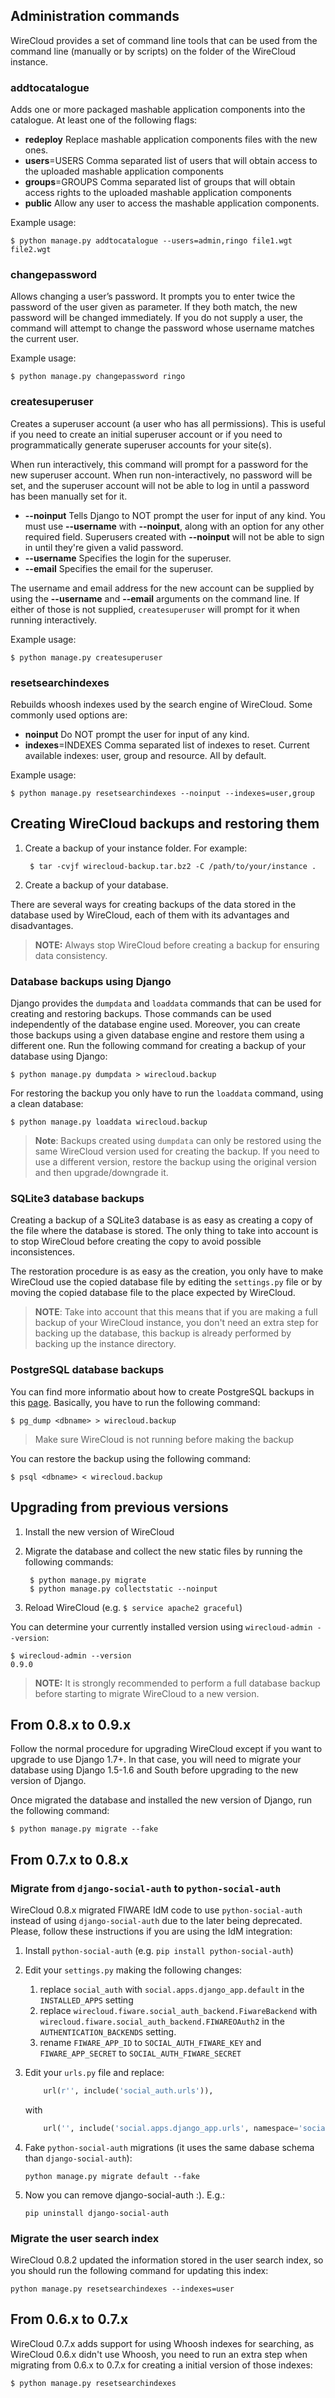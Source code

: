 ## Administration commands

WireCloud provides a set of command line tools that can be used from the command
line (manually or by scripts) on the folder of the WireCloud instance.

### addtocatalogue

Adds one or more packaged mashable application components into the catalogue. At
least one of the following flags:

- **redeploy**
  Replace mashable application components files with the new ones.
- **users**=USERS
  Comma separated list of users that will obtain access to the uploaded mashable
  application components
- **groups**=GROUPS
  Comma separated list of groups that will obtain access rights to the uploaded
  mashable application components
- **public**
  Allow any user to access the mashable application components.

Example usage:

	$ python manage.py addtocatalogue --users=admin,ringo file1.wgt file2.wgt


### changepassword

Allows changing a user’s password. It prompts you to enter twice the password of the user given as parameter. If they both match, the new password will be changed immediately. If you do not supply a user, the command will attempt to change the password whose username matches the current user.

Example usage:

	$ python manage.py changepassword ringo


### createsuperuser

Creates a superuser account (a user who has all permissions). This is useful if you need to create an initial superuser account or if you need to programmatically generate superuser accounts for your site(s).

When run interactively, this command will prompt for a password for the new superuser account. When run non-interactively, no password will be set, and the superuser account will not be able to log in until a password has been manually set for it.

- **--noinput**
  Tells Django to NOT prompt the user for input of any kind. You must use **--username** with **--noinput**, along with an option for any other required field. Superusers created with **--noinput** will not be able to sign in until they're given a valid password.
- **--username**
  Specifies the login for the superuser.
- **--email**
  Specifies the email for the superuser.

The username and email address for the new account can be supplied by using the **--username** and **--email** arguments on the command line. If either of those is not supplied, `createsuperuser` will prompt for it when running interactively.

Example usage:

	$ python manage.py createsuperuser


### resetsearchindexes

Rebuilds whoosh indexes used by the search engine of WireCloud. Some commonly used options are:

- **noinput**
  Do NOT prompt the user for input of any kind.
- **indexes**=INDEXES
  Comma separated list of indexes to reset. Current available indexes: user, group and resource. All by default.

Example usage:

	$ python manage.py resetsearchindexes --noinput --indexes=user,group


## Creating WireCloud backups and restoring them

1. Create a backup of your instance folder. For example:

        $ tar -cvjf wirecloud-backup.tar.bz2 -C /path/to/your/instance .

2. Create a backup of your database.

There are several ways for creating backups of the data stored in the database
used by WireCloud, each of them with its advantages and disadvantages.

> **NOTE:** Always stop WireCloud before creating a backup for ensuring data
> consistency.

### Database backups using Django

Django provides the `dumpdata` and `loaddata` commands that can be used for
creating and restoring backups. Those commands can be used independently of the
database engine used. Moreover, you can create those backups using a given
database engine and restore them using a different one. Run the following
command for creating a backup of your database using Django:

    $ python manage.py dumpdata > wirecloud.backup

For restoring the backup you only have to run the `loaddata` command, using a
clean database:

    $ python manage.py loaddata wirecloud.backup

> **Note**: Backups created using `dumpdata` can only be restored using the same
> WireCloud version used for creating the backup. If you need to use a different
> version, restore the backup using the original version and then
> upgrade/downgrade it.


### SQLite3 database backups

Creating a backup of a SQLite3 database is as easy as creating a copy of the
file where the database is stored. The only thing to take into account is to
stop WireCloud before creating the copy to avoid possible inconsistences.

The restoration procedure is as easy as the creation, you only have to make
WireCloud use the copied database file by editing the `settings.py` file or by
moving the copied database file to the place expected by WireCloud.

> **NOTE**: Take into account that this means that if you are making a full
> backup of your WireCloud instance, you don't need an extra step for
> backing up the database, this backup is already performed by backing up
> the instance directory.

### PostgreSQL database backups

You can find more informatio about how to create PostgreSQL backups in this
[page](http://www.postgresql.org/docs/9.1/static/backup-dump.html). Basically,
you have to run the following command:

    $ pg_dump <dbname> > wirecloud.backup

> Make sure WireCloud is not running before making the backup

You can restore the backup using the following command:

    $ psql <dbname> < wirecloud.backup


## Upgrading from previous versions

1. Install the new version of WireCloud
2. Migrate the database and collect the new static files by running the
following commands:

        $ python manage.py migrate
        $ python manage.py collectstatic --noinput

3. Reload WireCloud (e.g. `$ service apache2 graceful`)

You can determine your currently installed version using
`wirecloud-admin --version`:

```
$ wirecloud-admin --version
0.9.0

```

> **NOTE:** It is strongly recommended to perform a full database backup before
> starting to migrate WireCloud to a new version.

## From 0.8.x to 0.9.x

Follow the normal procedure for upgrading WireCloud except if you want to
upgrade to use Django 1.7+. In that case, you will need to migrate your database
using Django 1.5-1.6 and South before upgrading to the new version of Django.

Once migrated the database and installed the new version of Django, run
the following command:

    $ python manage.py migrate --fake


## From 0.7.x to 0.8.x

### Migrate from `django-social-auth` to `python-social-auth`

WireCloud 0.8.x migrated FIWARE IdM code to use `python-social-auth` instead of
using `django-social-auth` due to the later being deprecated. Please, follow
these instructions if you are using the IdM integration:

1. Install `python-social-auth` (e.g. `pip install python-social-auth`)
2. Edit your `settings.py` making the following changes:
    1. replace `social_auth` with `social.apps.django_app.default` in the
    `INSTALLED_APPS` setting
    2. replace `wirecloud.fiware.social_auth_backend.FiwareBackend` with
    `wirecloud.fiware.social_auth_backend.FIWAREOAuth2` in the
    `AUTHENTICATION_BACKENDS` setting.
    3. rename `FIWARE_APP_ID` to `SOCIAL_AUTH_FIWARE_KEY` and
    `FIWARE_APP_SECRET` to `SOCIAL_AUTH_FIWARE_SECRET`
3. Edit your `urls.py` file and replace:

    ```python
        url(r'', include('social_auth.urls')),
    ```

    with

    ```python
        url('', include('social.apps.django_app.urls', namespace='social'))
    ```

4. Fake `python-social-auth` migrations (it uses the same dabase schema than `django-social-auth`):

    ```
    python manage.py migrate default --fake
    ```

5. Now you can remove django-social-auth :). E.g.:

    ```
    pip uninstall django-social-auth
    ```

### Migrate the user search index

WireCloud 0.8.2 updated the information stored in the user search index, so you
should run the following command for updating this index:

```
python manage.py resetsearchindexes --indexes=user
```

## From 0.6.x to 0.7.x

WireCloud 0.7.x adds support for using Whoosh indexes for searching, as
WireCloud 0.6.x didn't use Whoosh, you need to run an extra step when migrating
from 0.6.x to 0.7.x for creating a initial version of those indexes:

    $ python manage.py resetsearchindexes
